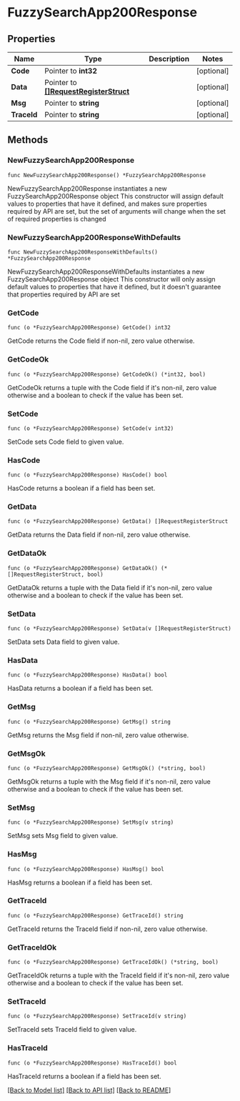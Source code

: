 # FuzzySearchApp200Response

## Properties

Name | Type | Description | Notes
------------ | ------------- | ------------- | -------------
**Code** | Pointer to **int32** |  | [optional] 
**Data** | Pointer to [**[]RequestRegisterStruct**](RequestRegisterStruct.md) |  | [optional] 
**Msg** | Pointer to **string** |  | [optional] 
**TraceId** | Pointer to **string** |  | [optional] 

## Methods

### NewFuzzySearchApp200Response

`func NewFuzzySearchApp200Response() *FuzzySearchApp200Response`

NewFuzzySearchApp200Response instantiates a new FuzzySearchApp200Response object
This constructor will assign default values to properties that have it defined,
and makes sure properties required by API are set, but the set of arguments
will change when the set of required properties is changed

### NewFuzzySearchApp200ResponseWithDefaults

`func NewFuzzySearchApp200ResponseWithDefaults() *FuzzySearchApp200Response`

NewFuzzySearchApp200ResponseWithDefaults instantiates a new FuzzySearchApp200Response object
This constructor will only assign default values to properties that have it defined,
but it doesn't guarantee that properties required by API are set

### GetCode

`func (o *FuzzySearchApp200Response) GetCode() int32`

GetCode returns the Code field if non-nil, zero value otherwise.

### GetCodeOk

`func (o *FuzzySearchApp200Response) GetCodeOk() (*int32, bool)`

GetCodeOk returns a tuple with the Code field if it's non-nil, zero value otherwise
and a boolean to check if the value has been set.

### SetCode

`func (o *FuzzySearchApp200Response) SetCode(v int32)`

SetCode sets Code field to given value.

### HasCode

`func (o *FuzzySearchApp200Response) HasCode() bool`

HasCode returns a boolean if a field has been set.

### GetData

`func (o *FuzzySearchApp200Response) GetData() []RequestRegisterStruct`

GetData returns the Data field if non-nil, zero value otherwise.

### GetDataOk

`func (o *FuzzySearchApp200Response) GetDataOk() (*[]RequestRegisterStruct, bool)`

GetDataOk returns a tuple with the Data field if it's non-nil, zero value otherwise
and a boolean to check if the value has been set.

### SetData

`func (o *FuzzySearchApp200Response) SetData(v []RequestRegisterStruct)`

SetData sets Data field to given value.

### HasData

`func (o *FuzzySearchApp200Response) HasData() bool`

HasData returns a boolean if a field has been set.

### GetMsg

`func (o *FuzzySearchApp200Response) GetMsg() string`

GetMsg returns the Msg field if non-nil, zero value otherwise.

### GetMsgOk

`func (o *FuzzySearchApp200Response) GetMsgOk() (*string, bool)`

GetMsgOk returns a tuple with the Msg field if it's non-nil, zero value otherwise
and a boolean to check if the value has been set.

### SetMsg

`func (o *FuzzySearchApp200Response) SetMsg(v string)`

SetMsg sets Msg field to given value.

### HasMsg

`func (o *FuzzySearchApp200Response) HasMsg() bool`

HasMsg returns a boolean if a field has been set.

### GetTraceId

`func (o *FuzzySearchApp200Response) GetTraceId() string`

GetTraceId returns the TraceId field if non-nil, zero value otherwise.

### GetTraceIdOk

`func (o *FuzzySearchApp200Response) GetTraceIdOk() (*string, bool)`

GetTraceIdOk returns a tuple with the TraceId field if it's non-nil, zero value otherwise
and a boolean to check if the value has been set.

### SetTraceId

`func (o *FuzzySearchApp200Response) SetTraceId(v string)`

SetTraceId sets TraceId field to given value.

### HasTraceId

`func (o *FuzzySearchApp200Response) HasTraceId() bool`

HasTraceId returns a boolean if a field has been set.


[[Back to Model list]](../README.md#documentation-for-models) [[Back to API list]](../README.md#documentation-for-api-endpoints) [[Back to README]](../README.md)



